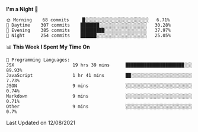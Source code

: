 <!--START_SECTION:waka-->
**I'm a Night 🦉** 

```text
🌞 Morning    68 commits     █░░░░░░░░░░░░░░░░░░░░░░░░   6.71% 
🌆 Daytime    307 commits    ███████░░░░░░░░░░░░░░░░░░   30.28% 
🌃 Evening    385 commits    █████████░░░░░░░░░░░░░░░░   37.97% 
🌙 Night      254 commits    ██████░░░░░░░░░░░░░░░░░░░   25.05%

```


📊 **This Week I Spent My Time On** 

```text
💬 Programming Languages: 
JSX                      19 hrs 39 mins      ██████████████████████░░░   89.93% 
JavaScript               1 hr 41 mins        ██░░░░░░░░░░░░░░░░░░░░░░░   7.73% 
JSON                     9 mins              ░░░░░░░░░░░░░░░░░░░░░░░░░   0.74% 
Markdown                 9 mins              ░░░░░░░░░░░░░░░░░░░░░░░░░   0.71% 
Other                    9 mins              ░░░░░░░░░░░░░░░░░░░░░░░░░   0.7%

```


 Last Updated on 12/08/2021
<!--END_SECTION:waka-->
